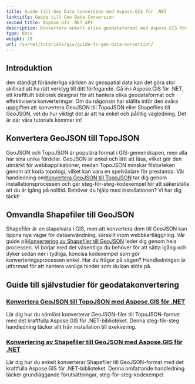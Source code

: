 ```yaml
---
title: Guide till Geo Data Conversion med Aspose.GIS för .NET
linktitle: Guide till Geo Data Conversion
second_title: Aspose.GIS .NET API
description: Konvertera enkelt olika geodataformat med Aspose.GIS för .NET. Utforska våra handledningar om GeoJSON, TopoJSON och Shapefiler.
type: docs
weight: 20
url: /sv/net/tutorials/gis/guide-to-geo-data-conversion/
---
```

## Introduktion

den ständigt föränderliga världen av geospatial data kan det göra stor skillnad att ha rätt verktyg till ditt förfogande. Gå in i Aspose.GIS för .NET, ett kraftfullt bibliotek designat för att hantera olika geodataformat och effektivisera konverteringar. Om du någonsin har ställts inför den svåra uppgiften att konvertera GeoJSON till TopoJSON eller Shapefiles till GeoJSON, vet du hur viktigt det är att ha enkel och pålitlig vägledning. Det är där våra tutorials kommer in!

## Konvertera GeoJSON till TopoJSON

 GeoJSON och TopoJSON är populära format i GIS-gemenskapen, men alla har sina unika fördelar. GeoJSON är enkel och lätt att läsa, vilket gör den utmärkt för webbapplikationer, medan TopoJSON minskar filstorleken genom att koda topologi, vilket kan vara en spelväxlare för prestanda. Vår handledning om[Konvertera GeoJSON till TopoJSON](./converting-geojson-to-topojson/) tar dig genom installationsprocessen och ger steg-för-steg-kodexempel för att säkerställa att du är igång på nolltid. Behöver du hjälp med installationen? Vi har dig täckt!

## Omvandla Shapefiler till GeoJSON

Shapefiler är en stapelvara i GIS, men att konvertera dem till GeoJSON kan öppna nya vägar för dataanvändning, särskilt inom webbkartläggning. Vår guide på[Konvertering av Shapefiler till GeoJSON](./converting-shapefile-to-geojson/) leder dig genom hela processen. Vi börjar med det väsentliga du behöver för att sätta igång och dyker sedan ner i tydliga, koncisa kodexempel som gör konverteringsprocessen enkel. Har du frågor på vägen? Handledningen är utformad för att hantera vanliga hinder som du kan stöta på.

## Guide till självstudier för geodatakonvertering
### [Konvertera GeoJSON till TopoJSON med Aspose.GIS för .NET](./converting-geojson-to-topojson/)
Lär dig hur du sömlöst konverterar GeoJSON-filer till TopoJSON-format med det kraftfulla Aspose.GIS för .NET-biblioteket. Denna steg-för-steg handledning täcker allt från installation till exekvering.
### [Konvertering av Shapefiler till GeoJSON med Aspose.GIS för .NET](./converting-shapefile-to-geojson/)
Lär dig hur du enkelt konverterar Shapefiler till GeoJSON-format med det kraftfulla Aspose.GIS för .NET-biblioteket. Denna omfattande handledning täcker grundläggande förutsättningar, steg-för-steg-kodexempel.